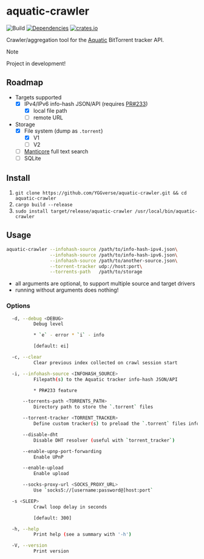 # aquatic-crawler

![Build](https://github.com/YGGverse/aquatic-crawler/actions/workflows/build.yml/badge.svg)
[![Dependencies](https://deps.rs/repo/github/YGGverse/aquatic-crawler/status.svg)](https://deps.rs/repo/github/YGGverse/aquatic-crawler)
[![crates.io](https://img.shields.io/crates/v/aquatic-crawler.svg)](https://crates.io/crates/aquatic-crawler)

Crawler/aggregation tool for the [Aquatic](https://github.com/greatest-ape/aquatic) BitTorrent tracker API.

> [!NOTE]
> Project in development!

## Roadmap

* Targets supported
    * [x] IPv4/IPv6 info-hash JSON/API (requires [PR#233](https://github.com/greatest-ape/aquatic/pull/233))
        * [x] local file path
        * [ ] remote URL
* Storage
    * [x] File system (dump as `.torrent`)
        * [x] V1
        * [ ] V2
    * [ ] [Manticore](https://github.com/manticoresoftware/manticoresearch-rust) full text search
    * [ ] SQLite

## Install

1. `git clone https://github.com/YGGverse/aquatic-crawler.git && cd aquatic-crawler`
2. `cargo build --release`
3. `sudo install target/release/aquatic-crawler /usr/local/bin/aquatic-crawler`

## Usage

``` bash
aquatic-crawler --infohash-source /path/to/info-hash-ipv4.json\
                --infohash-source /path/to/info-hash-ipv6.json\
                --infohash-source /path/to/another-source.json\
                --torrent-tracker udp://host:port\
                --torrents-path   /path/to/storage
```
* all arguments are optional, to support multiple source and target drivers
* running without arguments does nothing!

### Options

``` bash
  -d, --debug <DEBUG>
          Debug level

          * `e` - error * `i` - info

          [default: ei]

  -c, --clear
          Clear previous index collected on crawl session start

  -i, --infohash-source <INFOHASH_SOURCE>
          Filepath(s) to the Aquatic tracker info-hash JSON/API

          * PR#233 feature

      --torrents-path <TORRENTS_PATH>
          Directory path to store the `.torrent` files

      --torrent-tracker <TORRENT_TRACKER>
          Define custom tracker(s) to preload the `.torrent` files info

      --disable-dht
          Disable DHT resolver (useful with `torrent_tracker`)

      --enable-upnp-port-forwarding
          Enable UPnP

      --enable-upload
          Enable upload

      --socks-proxy-url <SOCKS_PROXY_URL>
          Use `socks5://[username:password@]host:port`

  -s <SLEEP>
          Crawl loop delay in seconds

          [default: 300]

  -h, --help
          Print help (see a summary with '-h')

  -V, --version
          Print version
```